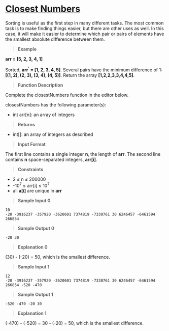 # [Closest Numbers](https://www.hackerrank.com/challenges/closest-numbers/problem)

Sorting is useful as the first step in many different tasks. 
The most common task is to make finding things easier, 
but there are other uses as well. In this case, it will 
make it easier to determine which pair or pairs of
elements have the smallest absolute difference between them.

> **Example**

**arr = [5, 2, 3, 4, 1]**

Sorted, **arr<sup>'</sup> = [1, 2, 3, 4, 5]**. Several pairs have the minimum 
difference of 1: **[(1, 2), (2, 3), (3, 4), (4, 5)]**. 
Return the array **[1,2,2,3,3,4,4,5]**.

>**Function Description**

Complete the closestNumbers function in the editor below.

closestNumbers has the following parameter(s):

- int arr[n]: an array of integers

>**Returns**

- int[]: an array of integers as described

>**Input Format**

The first line contains a single integer **n**, the length of **arr**.
The second line contains **n** space-separated integers, **arr[i]**.

> **Constraints**

- 2 &le; n &le; 200000
- -10<sup>7</sup> &le; arr[i] &le; 10<sup>7</sup>
- all **a[i]** are unique in **arr**

> **Sample Input 0**
```
10
-20 -3916237 -357920 -3620601 7374819 -7330761 30 6246457 -6461594 266854 
```

> **Sample Output 0**
```
-20 30
```

> **Explanation 0**

(30) - (-20) = 50, which is the smallest difference.

> **Sample Input 1**
```
12
-20 -3916237 -357920 -3620601 7374819 -7330761 30 6246457 -6461594 266854 -520 -470 
```

> **Sample Output 1**
```
-520 -470 -20 30
```

> **Explanation 1**

(-470) - (-520) = 30 - (-20) = 50, which is the smallest difference.
